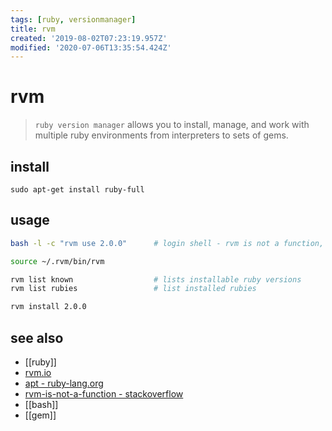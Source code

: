 ```yaml
---
tags: [ruby, versionmanager]
title: rvm
created: '2019-08-02T07:23:19.957Z'
modified: '2020-07-06T13:35:54.424Z'
---
```


# rvm

> `ruby version manager` allows you to install, manage, and work with multiple ruby environments from interpreters to sets of gems. 

## install
`sudo apt-get install ruby-full`

## usage
```sh
bash -l -c "rvm use 2.0.0"      # login shell - rvm is not a function, selecting rubies with 'rvm use ...' will not work.

source ~/.rvm/bin/rvm

rvm list known                  # lists installable ruby versions
rvm list rubies                 # list installed rubies

rvm install 2.0.0
```

## see also
- [[ruby]]
- [rvm.io](http://rvm.io/)
- [apt - ruby-lang.org](https://www.ruby-lang.org/en/documentation/installation/#apt)
- [rvm-is-not-a-function - stackoverflow](http://stackoverflow.com/a/30739863)
- [[bash]]
- [[gem]]


